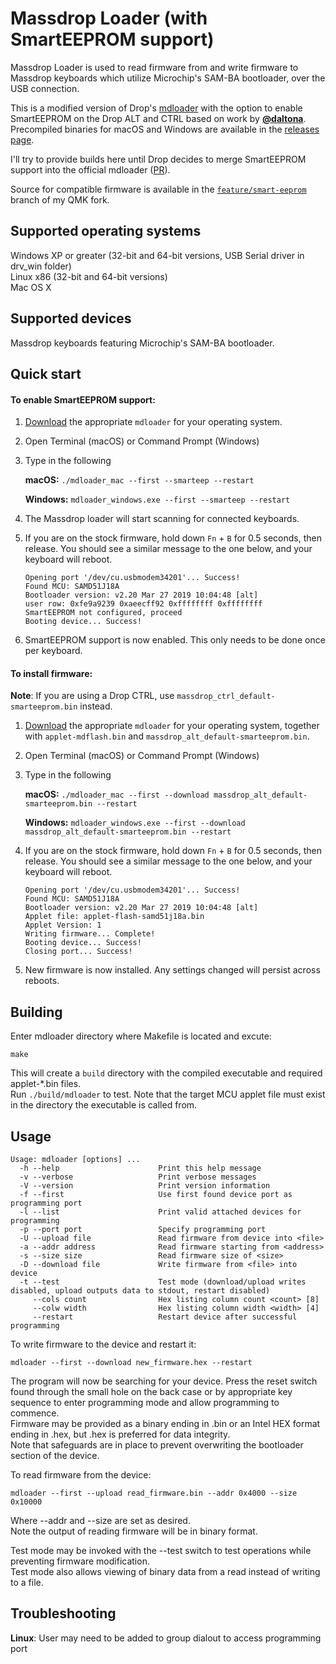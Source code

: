 # Massdrop Loader (with SmartEEPROM support)

Massdrop Loader is used to read firmware from and write firmware to Massdrop keyboards which utilize Microchip's SAM-BA bootloader, over the USB connection.

This is a modified version of Drop's [mdloader](https://github.com/Massdrop/mdloader) with the option to enable SmartEEPROM on the Drop ALT and CTRL based on work by [**@daltona**](https://github.com/daltona/mdloader/commit/7bbec3ca032dd87df065f49b69dfa3468f8862cb). Precompiled binaries for macOS and Windows are available in the [releases page](https://github.com/nicoelayda/mdloader/releases/latest).

I'll try to provide builds here until Drop decides to merge SmartEEPROM support into the official mdloader ([PR](https://github.com/Massdrop/mdloader/pull/16)).

Source for compatible firmware is available in the [`feature/smart-eeprom`](https://github.com/nicoelayda/qmk_firmware/tree/feature/smart-eeprom) branch of my QMK fork.

## Supported operating systems

Windows XP or greater (32-bit and 64-bit versions, USB Serial driver in drv_win folder)  
Linux x86 (32-bit and 64-bit versions)  
Mac OS X

## Supported devices

Massdrop keyboards featuring Microchip's SAM-BA bootloader.

## Quick start

#### To enable SmartEEPROM support:

1. [Download](https://github.com/nicoelayda/mdloader/releases/latest) the appropriate `mdloader` for your operating system.
2. Open Terminal (macOS) or Command Prompt (Windows)
3. Type in the following

    **macOS:** `./mdloader_mac --first --smarteep --restart`
    
    **Windows:** `mdloader_windows.exe --first --smarteep --restart` 
    

4. The Massdrop loader will start scanning for connected keyboards.
5. If you are on the stock firmware, hold down `Fn` + `B` for 0.5 seconds, then release. You should see a similar message to the one below, and your keyboard will reboot.

    ```
    Opening port '/dev/cu.usbmodem34201'... Success!
    Found MCU: SAMD51J18A
    Bootloader version: v2.20 Mar 27 2019 10:04:48 [alt]
    user row: 0xfe9a9239 0xaeecff92 0xffffffff 0xffffffff
    SmartEEPROM not configured, proceed
    Booting device... Success!
    ```
 6. SmartEEPROM support is now enabled. This only needs to be done once per keyboard.

#### To install firmware:

**Note**: If you are using a Drop CTRL, use `massdrop_ctrl_default-smarteeprom.bin` instead.

1. [Download](https://github.com/nicoelayda/mdloader/releases/latest) the appropriate `mdloader` for your operating system, together with `applet-mdflash.bin` and `massdrop_alt_default-smarteeprom.bin`.
2. Open Terminal (macOS) or Command Prompt (Windows)
3. Type in the following

    **macOS:** `./mdloader_mac --first --download massdrop_alt_default-smarteeprom.bin --restart`
    
    **Windows:** `mdloader_windows.exe --first --download massdrop_alt_default-smarteeprom.bin --restart`

4. If you are on the stock firmware, hold down `Fn` + `B` for 0.5 seconds, then release. You should see a similar message to the one below, and your keyboard will reboot.

    ```
    Opening port '/dev/cu.usbmodem34201'... Success!
    Found MCU: SAMD51J18A
    Bootloader version: v2.20 Mar 27 2019 10:04:48 [alt]
    Applet file: applet-flash-samd51j18a.bin
    Applet Version: 1
    Writing firmware... Complete!
    Booting device... Success!
    Closing port... Success!
    ```
5. New firmware is now installed. Any settings changed will persist across reboots.

## Building

Enter mdloader directory where Makefile is located and excute:

`make`

This will create a `build` directory with the compiled executable and required applet-*.bin files.  
Run `./build/mdloader` to test.
Note that the target MCU applet file must exist in the directory the executable is called from.

## Usage
```
Usage: mdloader [options] ...
  -h --help                      Print this help message
  -v --verbose                   Print verbose messages
  -V --version                   Print version information
  -f --first                     Use first found device port as programming port
  -l --list                      Print valid attached devices for programming
  -p --port port                 Specify programming port
  -U --upload file               Read firmware from device into <file>
  -a --addr address              Read firmware starting from <address>
  -s --size size                 Read firmware size of <size>
  -D --download file             Write firmware from <file> into device
  -t --test                      Test mode (download/upload writes disabled, upload outputs data to stdout, restart disabled)
     --cols count                Hex listing column count <count> [8]
     --colw width                Hex listing column width <width> [4]
     --restart                   Restart device after successful programming
```

To write firmware to the device and restart it:

`mdloader --first --download new_firmware.hex --restart`

The program will now be searching for your device. Press the reset switch found through the small hole on the back case or by appropriate key sequence to enter programming mode and allow programming to commence.  
Firmware may be provided as a binary ending in .bin or an Intel HEX format ending in .hex, but .hex is preferred for data integrity.  
Note that safeguards are in place to prevent overwriting the bootloader section of the device.

To read firmware from the device:

`mdloader --first --upload read_firmware.bin --addr 0x4000 --size 0x10000`

Where --addr and --size are set as desired.  
Note the output of reading firmware will be in binary format.

Test mode may be invoked with the --test switch to test operations while preventing firmware modification.  
Test mode also allows viewing of binary data from a read instead of writing to a file.

## Troubleshooting

**Linux**: User may need to be added to group dialout to access programming port  

